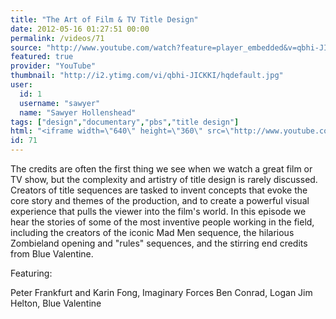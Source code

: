 ```yaml
---
title: "The Art of Film & TV Title Design"
date: 2012-05-16 01:27:51 00:00
permalink: /videos/71
source: "http://www.youtube.com/watch?feature=player_embedded&v=qbhi-JICKKI"
featured: true
provider: "YouTube"
thumbnail: "http://i2.ytimg.com/vi/qbhi-JICKKI/hqdefault.jpg"
user:
  id: 1
  username: "sawyer"
  name: "Sawyer Hollenshead"
tags: ["design","documentary","pbs","title design"]
html: "<iframe width=\"640\" height=\"360\" src=\"http://www.youtube.com/embed/qbhi-JICKKI?wmode=transparent&fs=1&feature=oembed\" frameborder=\"0\" allowfullscreen></iframe>"
id: 71
---
```


The credits are often the first thing we see when we watch a great film or TV show, but the complexity and artistry of title design is rarely discussed. Creators of title sequences are tasked to invent concepts that evoke the core story and themes of the production, and to create a powerful visual experience that pulls the viewer into the film's world. In this episode we hear the stories of some of the most inventive people working in the field, including the creators of the iconic Mad Men sequence, the hilarious Zombieland opening and "rules" sequences, and the stirring end credits from Blue Valentine.

Featuring:

Peter Frankfurt and Karin Fong, Imaginary Forces
Ben Conrad, Logan
Jim Helton, Blue Valentine